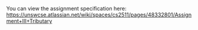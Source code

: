 You can view the assignment specification here:
https://unswcse.atlassian.net/wiki/spaces/cs2511/pages/48332801/Assignment+III+Tributary